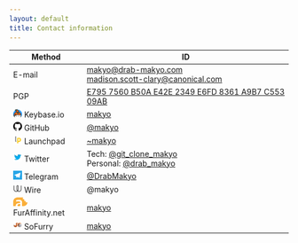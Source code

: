 ```yaml
---
layout: default
title: Contact information
---
```


| Method | ID |
|---|---|
| E-mail | [makyo@drab-makyo.com](mailto:makyo@drab-makyo.com)<br />[madison.scott-clary@canonical.com](mailto:madison.scott-clary@canonical.com) |
| PGP | [E795 7560 B50A E42E 2349  E6FD 8361 A9B7 C553 09AB](/pgp) |
| ![Keybase.io](/assets/kb.png) Keybase.io | [makyo](https://keybase.io/makyo) |
| ![GitHub](/assets/gh.png) GitHub | [@makyo](https://github.com/makyo) |
| ![Launchpad](/assets/lp.png) Launchpad | [~makyo](https://launchpad.net/~makyo) |
| ![Twitter](/assets/twitter.png) Twitter | Tech: [@git_clone_makyo](https://twitter.com/git_clone_makyo)<br />Personal: [@drab_makyo](https://twitter.com/drab_makyo) |
| ![Telegram](/assets/telegram.png) Telegram | [@DrabMakyo](https://telegram.me/DrabMakyo) |
| ![Wire](/assets/wire.png) Wire | @makyo |
| ![FurAffinity.net](/assets/fa.png) FurAffinity.net | [makyo](http://furaff.net/makyo) |
| ![SoFurry](/assets/sf.png) SoFurry | [makyo](https://makyo.sofurry.com) |

<!-- | Physical | Madison Jesse Scott-Clary<br />6811 Commercial Ave.<br />Everett, WA 98203<br />[303-818-5943](tel:+13038185943) (Signal capable) | -->
